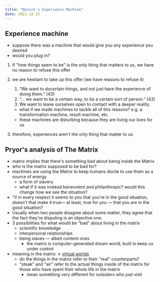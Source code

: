 ```yaml
---
title: "Nozick's Experience Machine"
date: 2021-12-25
---
```


## Experience machine
-   suppose there was a machine that would give you any experience you desired
-   would you plug in?

1.  If "how things seem to be" is the only thing that matters to us, we have no reason to refuse this offer
2.  we are hesitant to take up this offer (we have reasons to refuse it)

	1.  “We want to docertain things, and not just have the experience of doing them.” (43)
	2.  “... we want to be a certain way, to be a certain sort of person.” (43)
	3.  We want to leave ourselves open to contact with a deeper reality.

	-   what if we made machines to tackle all of this reasons? e.g. a transformation machine, result machine, etc.
	-   these machines are disturbing because they are living our lives for us
3.  therefore, experiences aren't the only thing that matter to us

## Pryor's analysis of The Matrix
-   matrix implies that there's something bad about being inside the Matrix
-   who is the matrix supposed to be bad for?
-   machines are using the Matrix to keep humans docile to use them as a source of energy
    -   a form of slavery
    -   what if it was instead benevolent and philanthropic? would this change how we see the situation?
-   "if in every respect it seems to you that you're in the good situation, doesn't that make it true— at least, true for you — that you are in the good situation?
-   Usually when two people disagree about some matter, they agree that the fact they're disputing is an objective one.
-   3 possibilities for what would be "bad" about living in the matrix
    -   scientific knowledge
    -   interpersonal relationships
    -   being slaves — albeit content ones
        -   the matrix is computer-generated dream world, built to keep us under control
-   meaning in the matrix -> [virtual worlds](thoughts/virtual%20worlds.md)
    -   do the things in the matrix refer to their "real" counterparts?
    -   "steak" and "air" refer to the actual things inside of the matrix for those who have spent their whole life in the matrix
        -   mean something very different for outsiders who just visit